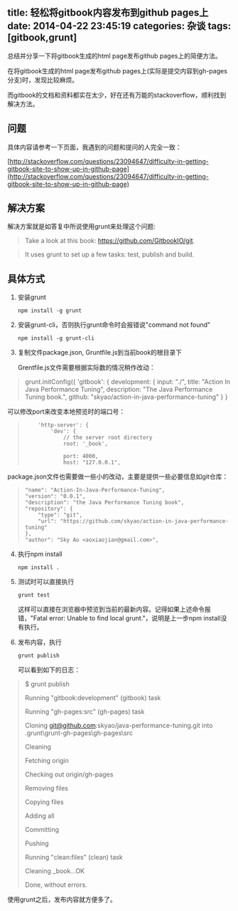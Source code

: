 title: 轻松将gitbook内容发布到github pages上
date: 2014-04-22 23:45:19
categories: 杂谈
tags: [gitbook,grunt]
---

总结并分享一下将gitbook生成的html page发布github pages上的简便方法。

<!--more-->

在将gitbook生成的html page发布github pages上(实际是提交内容到gh-pages 分支)时，发现比较麻烦。

而gitbook的文档和资料都实在太少，好在还有万能的stackoverflow，顺利找到解决方法。

## 问题 ##

具体内容请参考一下页面，我遇到的问题和提问的人完全一致：

[http://stackoverflow.com/questions/23094647/difficulty-in-getting-gitbook-site-to-show-up-in-github-page](http://stackoverflow.com/questions/23094647/difficulty-in-getting-gitbook-site-to-show-up-in-github-page)

## 解决方案 ##

解决方案就是如答复中所说使用grunt来处理这个问题:

> Take a look at this book: https://github.com/GitbookIO/git.

> It uses grunt to set up a few tasks: test, publish and build.

## 具体方式 ##

1. 安装grunt

	`npm install -g grunt`

2. 安装grunt-cli，否则执行grunt命令时会报错说"command not found"

	`npm install -g grunt-cli`

3. 复制文件package.json, Gruntfile.js到当前book的根目录下

	Grentfile.js文件需要根据实际数的情况稍作改动：

> 	grunt.initConfig({
>         'gitbook': {
>             development: {
>                 input: "./",
>                 title: "Action In Java Performance Tuning",
>                 description: "The Java Performance Tuning book.",
>                 github: "skyao/action-in-java-performance-tuning"
>             }
>         }

可以修改port来改变本地预览时的端口号：

>         'http-server': {
>             'dev': {
>                 // the server root directory
>                 root: '_book',
> 
>                 port: 4000,
>                 host: "127.0.0.1",

package.json文件也需要做一些小的改动，主要是提供一些必要信息如git仓库：

>     "name": "Action-In-Java-Performance-Tuning",
>     "version": "0.0.1",
>     "description": "the Java Performance Tuning book",
>     "repository": {
>         "type": "git",
>         "url": "https://github.com/skyao/action-in-java-performance-tuning"
>     },
>     "author": "Sky Ao <aoxiaojian@gmail.com>",

4. 执行npm install

	`npm install .`

3. 测试时可以直接执行

    `grunt test`

	这样可以直接在浏览器中预览到当前的最新内容。记得如果上述命令报错，"Fatal error: Unable to find local grunt."，说明是上一步npm install没有执行。

4. 发布内容，执行

    `grunt publish`

	可以看到如下的日志：

> $ grunt publish
> 
> Running "gitbook:development" (gitbook) task
>
> Running "gh-pages:src" (gh-pages) task
> 
> Cloning git@github.com:skyao/java-performance-tuning.git into .grunt\grunt-gh-pages\gh-pages\src
>
> Cleaning
> 
> Fetching origin
> 
> Checking out origin/gh-pages
> 
> Removing files
> 
> Copying files
> 
> Adding all
> 
> Committing
> 
> Pushing
> 
> Running "clean:files" (clean) task
> 
> Cleaning _book...OK
> 
> Done, without errors.

使用grunt之后，发布内容就方便多了。

